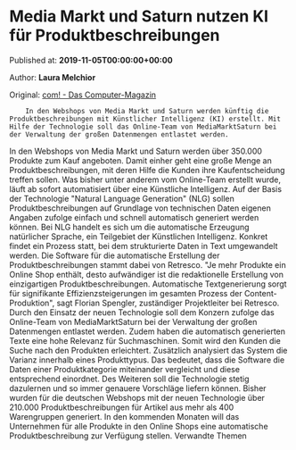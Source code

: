 
# Media Markt und Saturn nutzen KI für Produktbeschreibungen

Published at: **2019-11-05T00:00:00+00:00**

Author: **Laura Melchior**

Original: [com! - Das Computer-Magazin](https://www.com-magazin.de/news/kuenstliche-intelligenz/media-markt-saturn-nutzen-ki-produktbeschreibungen-2272329.html)


        In den Webshops von Media Markt und Saturn werden künftig die Produktbeschreibungen mit Künstlicher Intelligenz (KI) erstellt. Mit Hilfe der Technologie soll das Online-Team von MediaMarktSaturn bei der Verwaltung der großen Datenmengen entlastet werden.
      
In den Webshops von Media Markt und Saturn werden über 350.000 Produkte zum Kauf angeboten. Damit einher geht eine große Menge an Produktbeschreibungen, mit deren Hilfe die Kunden ihre Kaufentscheidung treffen sollen. Was bisher unter anderem vom Online-Team erstellt wurde, läuft ab sofort automatisiert über eine Künstliche Intelligenz.
Auf der Basis der Technologie "Natural Language Generation" (NLG) sollen Produktbeschreibungen auf Grundlage von technischen Daten eigenen Angaben zufolge einfach und schnell automatisch generiert werden können. Bei NLG handelt es sich um die automatische Erzeugung natürlicher Sprache, ein Teilgebiet der Künstlichen Intelligenz. Konkret findet ein Prozess statt, bei dem strukturierte Daten in Text umgewandelt werden. Die Software für die automatische Erstellung der Produktbeschreibungen stammt dabei von Retresco.
"Je mehr Produkte ein Online Shop enthält, desto aufwändiger ist die redaktionelle Erstellung von einzigartigen Produktbeschreibungen. Automatische Textgenerierung sorgt für signifikante Effizienzsteigerungen im gesamten Prozess der Content-Produktion", sagt Florian Spengler, zuständiger Projektleiter bei Retresco.
Durch den Einsatz der neuen Technologie soll dem Konzern zufolge das Online-Team von MediaMarktSaturn bei der Verwaltung der großen Datenmengen entlastet werden. Zudem haben die automatisch generierten Texte eine hohe Relevanz für Suchmaschinen. Somit wird den Kunden die Suche nach den Produkten erleichtert.
Zusätzlich analysiert das System die Varianz innerhalb eines Produkttypus. Das bedeutet, dass die Software die Daten einer Produktkategorie miteinander vergleicht und diese entsprechend einordnet. Des Weiteren soll die Technologie stetig dazulernen und so immer genauere Vorschläge liefern können.
Bisher wurden für die deutschen Webshops mit der neuen Technologie über 210.000 Produktbeschreibungen für Artikel aus mehr als 400 Warengruppen generiert. In den kommenden Monaten will das Unternehmen für alle Produkte in den Online Shops eine automatische Produktbeschreibung zur Verfügung stellen.
Verwandte Themen
